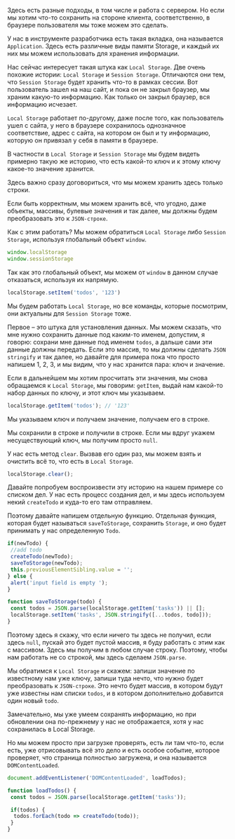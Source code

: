 Здесь есть разные подходы, в том числе
и работа с сервером. Но если мы хотим что-то сохранить на стороне клиента, соответственно, в браузере пользователя мы тоже можем это сделать. 

У нас в инструменте разработчика есть
такая вкладка, она называется `Application`. Здесь есть различные виды памяти Storage, и каждый их них мы можем использовать
для хранения информации. 

Нас сейчас интересует такая штука
как `Local Storage`. Две очень похожие истории: `Local Storage` и `Session Storage`.  Отличаются они тем, что `Session Storage` будет хранить что-то в рамках сессии. Вот пользователь зашел на наш сайт, и пока он не закрыл браузер, мы храним какую-то информацию. Как только он закрыл браузер, вся информацию исчезает.

`Local Storage` работает по-другому, даже после того, как пользователь ушел с сайта, у него в браузере сохранилось однозначное соответствие, адрес с сайта, на котором он был
и ту информацию, которую он привязал у себя в памяти в браузере. 

В частности в `Local Storage` и `Session Storage` мы будем видеть примерно такую же историю, что есть какой-то ключ и к этому ключу
какое-то значение хранится.

Здесь важно сразу договориться, что мы можем хранить здесь только строки. 

Если быть корректным, мы можем
хранить всё, что угодно, даже объекты, массивы, булевые значения и так далее, мы должны будем преобразовать это к `JSON-строке`.

Как с этим работать? Мы можем обратиться `Local Storage` либо `Session Storage`, используя глобальный объект `window`.
```js
window.localStorage
window.sessionStorage
```
Так как это глобальный объект, мы можем от `window` в данном случае отказаться, используя их напрямую.
```js
localStorage.setItem('todos', '123')
```
Мы будем работать `Local Storage`, но все команды, которые посмотрим, они актуальны для `Session Storage` тоже. 

Первое – это штука для установления данных. Мы можем сказать, что мне нужно
сохранить данные под каким-то именем, допустим, я говорю: сохрани мне данные
под именем `todos`, а дальше сами эти данные
должны передать. Если это массив, то мы должны сделать `JSON stringify` и так далее,
но давайте для примера пока что просто напишем 1, 2, 3, и мы видим, что у нас хранится пара: ключ и значение.

Если в дальнейшем мы хотим просчитать эти значения, мы снова обращаемся к `Local Storage`, мы говорим: `getItem`, выдай нам
какой-то набор данных по ключу, и этот ключ мы указываем.
```js
localStorage.getItem('todos'); // '123'
```
Мы указываем ключ и получаем значение, получаем его в строке.

Мы сохранили в строке и получили в строке. Если мы вдруг укажем несуществующий ключ, мы получим просто `null`.

У нас есть метод `clear`. Вызвав его один раз, мы можем взять и очистить всё то, что есть в `Local Storage`.
```js
localStorage.clear();
```

Давайте попробуем воспроизвести эту историю на нашем примере со списком дел. У нас есть процесс создания дел, и мы здесь используем некий `createTodo`  и куда-то его там отправляем. 

Поэтому давайте напишем отдельную функцию.
Отдельная функция, которая будет называться `saveToStorage`, сохранить `Storage`, и оно будет
принимать у нас определенную `Todo`.
```js
if(newTodo) {
 //add todo
 createTodo(newTodo);
 saveToStorage(newTodo);
 this.previousElementSibling.value = '';
} else {
 alert('input field is empty ');
}

function saveToStorage(todo) {
 const todos = JSON.parse(localStorage.getItem('tasks')) || [];
 localStorage.setItem('tasks', JSON.stringify([...todos, todo])); 
}
```
Поэтому здесь я скажу, что если ничего
ты здесь не получил, если здесь `null`, пускай это будет пустой массив, я буду работать с этим как с массивом. Здесь мы получим в любом случае строку. Поэтому, чтобы нам работать не со строкой, мы здесь сделаем `JSON.parse`.

Мы обратимся к `Local Storage` и скажем: запиши значение по известному нам уже ключу, запиши туда нечто, что нужно будет преобразовать к `JSON-строке`. Это нечто будет массив, в котором будут уже известны
нам списки `todos`, и в котором дополнительно добавится один новый `todo`.

Замечательно, мы уже умеем сохранять информацию, но при обновлении она по-прежнему у нас не отображается, хотя у нас сохранилась в Local Storage. 

Но мы можем просто при загрузке проверять, есть ли там что-то, если есть, уже отрисовывать всё это дело и есть особое событие, которое проверяет, что страница полностью загружена, и она называется `DOMContentLoaded`.
```js
document.addEventListener('DOMContentLoaded', loadTodos);

function loadTodos() {
 const todos = JSON.parse(localStorage.getItem('tasks'));

 if(todos) {
  todos.forEach(todo => createTodo(todo));
 }
}
```

